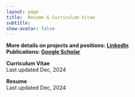 ```yaml
---
layout: page
title:  Resume & Curriculum Vitae
subtitle:
show-avatar: false
---
```

**More details on projects and positions: [LinkedIn](https://linkedin.com/in/jiahui-k-chen/)**  
**Publications: [Google Scholar](https://scholar.google.com/citations?user=73kzHn4AAAAJ&hl=en)**

**Curriculum Vitae**  
Last updated Dec, 2024
<object data="/img/CV_Dec2024.pdf" width="1000" height="1000" type='application/pdf'></object>

**Resume**  
Last updated Dec, 2024
<object data="/img/Technical_Resume_Dec2024.pdf" width="1000" height="1000" type='application/pdf'></object>
